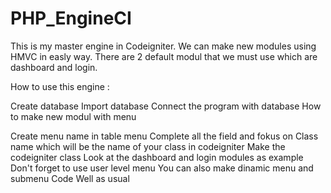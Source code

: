 # PHP_EngineCI

This is my master engine in Codeigniter. We can make new modules using HMVC in easly way. There are 2 default modul that we must use which are dashboard and login.

How to use this engine :

Create database
Import database
Connect the program with database
How to make new modul with menu

Create menu name in table menu
Complete all the field and fokus on Class name which will be the name of your class in codeigniter
Make the codeigniter class
Look at the dashboard and login modules as example
Don't forget to use user level menu
You can also make dinamic menu and submenu
Code Well as usual
